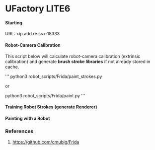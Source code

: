 # UFactory LITE6 

#### Starting

URL: <ip.add.re.ss>:18333


#### Robot-Camera Calibration

This script below will calculate robot-camera calibration (extrinsic calibration) and generate **brush stroke libraries** if not already stored in cache.

'''
python3 robot_scripts/Frida/paint_strokes.py

or 

python3 robot_scripts/Frida/paint.py
'''


#### Training Robot Strokes (generate Renderer)



#### Painting with a Robot


### References
1. https://github.com/cmubig/Frida

